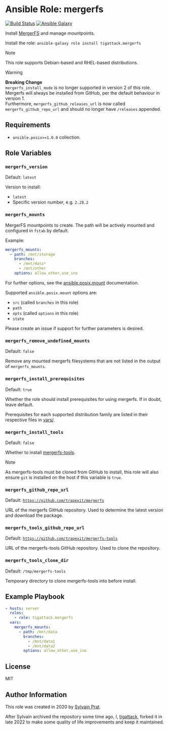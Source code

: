 # Ansible Role: mergerfs

[![Build Status][build_badge]][build_link]
[![Ansible Galaxy][galaxy_badge]][galaxy_link]

Install [MergerFS](https://github.com/trapexit/mergerfs) and manage mountpoints.

Install the role: `ansible-galaxy role install tigattack.mergerfs`

> [!NOTE]
> This role supports Debian-based and RHEL-based distributions.

> [!WARNING]
> **Breaking Change**  
> `mergerfs_install_mode` is no longer supported in version 2 of this role. Mergerfs will always be installed from GitHub, per the default behaviour in version 1.  
> Furthermore, `mergerfs_github_releases_url` is now called `mergerfs_github_repo_url` and should no longer have `/releases` appended.

## Requirements

* `ansible.posix>=1.0.0` collection.

## Role Variables

### `mergerfs_version`

Default: `latest`

Version to install:
* `latest`
* Specific version number, e.g. `2.28.2`

### `mergerfs_mounts`

MergerFS mountpoints to create. The path will be actively mounted and configured in `fstab` by default.

Example:

```yml
mergerfs_mounts:
  - path: /mnt/storage
    branches:
      - /mnt/data*
      - /mnt/other
    options: allow_other,use_ino
```

For further options, see the [ansible.posix.mount](https://docs.ansible.com/ansible/latest/collections/ansible/posix/mount_module.html) documentation.

Supported `ansible.posix.mount` options are:
* `src` (called `branches` in this role)
* `path`
* `opts` (called `options` in this role)
* `state`

Please create an issue if support for further parameters is desired.

### `mergerfs_remove_undefined_mounts`

Default: `false`

Remove any mounted mergerfs filesystems that are not listed in the output of `mergerfs_mounts`.

### `mergerfs_install_prerequisites`

Default: `true`

Whether the role should install prerequisites for using mergerfs. If in doubt, leave default.

Prerequisites for each supported distribution family are listed in their respective files in [vars/](vars/).

### `mergerfs_install_tools`

Default: `false`

Whether to install [mergerfs-tools](https://github.com/trapexit/mergerfs-tools).

> [!NOTE]
> As mergerfs-tools must be cloned from GitHub to install, this role will also ensure `git` is installed on the host if this variable is `true`.

### `mergerfs_github_repo_url`

Default: [`https://github.com/trapexit/mergerfs`](https://github.com/trapexit/mergerfs)

URL of the mergerfs GitHub repository. Used to determine the latest version and download the package.

### `mergerfs_tools_github_repo_url`

Default: [`https://github.com/trapexit/mergerfs-tools`](https://github.com/trapexit/mergerfs-tools)

URL of the mergerfs-tools GitHub repository. Used to clone the repository.

### `mergerfs_tools_clone_dir`

Default: `/tmp/mergerfs-tools`

Temporary directory to clone mergerfs-tools into before install.

## Example Playbook

```yml
- hosts: server
  roles:
    - role: tigattack.mergerfs
  vars:
    mergerfs_mounts:
      - path: /mnt/data
        branches:
          - /mnt/data1
          - /mnt/data2
        options: allow_other,use_ino
```

## License

MIT

## Author Information

This role was created in 2020 by [Sylvain Prat](https://github.com/sprat).

After Sylvain archived the repository some time ago, I, [tigattack](https://github.com/tigattack), forked it in late 2022 to make some quality of life improvements and keep it maintained.


[build_badge]:  https://img.shields.io/github/actions/workflow/status/tigattack/ansible-role-mergerfs/test.yml?branch=main&label=Molecule%20test
[build_link]:   https://github.com/tigattack/ansible-role-mergerfs/actions?query=workflow:Test
[galaxy_badge]: https://img.shields.io/ansible/role/d/tigattack/mergerfs
[galaxy_link]:  https://galaxy.ansible.com/tigattack/mergerfs
